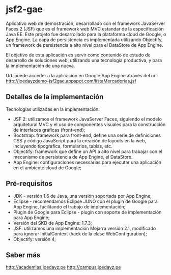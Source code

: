 jsf2-gae
===============

Aplicativo web de demostración, desarrollado con el framework JavaServer Faces 2 (JSF) que es el framework web MVC estandar de la especificación Java EE. Este projeto fue desarrollado para la plataforma cloud de Google, o App Engine. La capa de persistencia es implementada utilizando Objectify, un framework de persistencia a alto nível para el DataStore de App Engine.

El objetivo de esta aplicación es servir como contenido de estudo de desarrollo de soluciones  web, utilizando una tecnologia productiva, y para la implementación de una nueva.

Ud. puede acceder a la aplicacion en Google App Engine através del url: http://joedayzdemo-jsf2gae.appspot.com/listaMercadorias.jsf

Detalles de la implementación
-----------------------------
Tecnologias utilizadas en la implementación:
* JSF 2: utilizamos el framework JavaServer Faces, siguiendo el modelo arquitetural MVC y el uso de componentes visuales para la construcción de interfaces gráficas (front-end);
* Bootstrap: framework para front-end, define una serie de definiciones CSS y código JavaScript para la creación de layouts en la web, incluyendo tipografica, formularios, tablas, etc.
* Objectify: framework que define un API a alto nível para trabajar con el mecanismo de persistencia de App Engine, el DataStore.
* App Engine: configuraciones necessárias para ejecutar una aplicación en el ambiente cloud de Google;

Pré-requisitos
--------------
* JDK - versión 1.6 de Java, una versión soportada por App Engine;
* Eclipse - recomendamos Eclipse JUNO con el plugin de Google para App Engine, facilitando el trabajo de implementación;
* Plugin de Google para Eclipse - plugin con soporte de implementación para App Engine;
* Versión del SKD de App Engine: 1.7.3;
* JSF: utilizamos una implementación Mojarra versión 2.1, modificado para  ignorar InitialContext (hack de la clase WebConfiguration);
* Objectify: versión 4;

Saber más
---------
http://academias.joedayz.pe
http://campus.joedayz.pe
